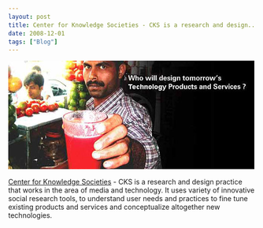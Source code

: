 ```yaml
---
layout: post
title: Center for Knowledge Societies - CKS is a research and design...
date: 2008-12-01
tags: ["Blog"]
---
```


![](k3Im6rfOqgyxwc4oNyXWtmMvo1_500.jpg)  

[Center for Knowledge Societies](http://cks.in/) - CKS is a research and design practice that works in the area of media and technology. It uses variety of innovative social research tools, to understand user needs and practices to fine tune existing products and services and conceptualize altogether new technologies.